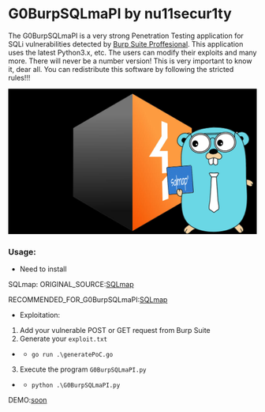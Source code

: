 # G0BurpSQLmaPI by nu11secur1ty

The G0BurpSQLmaPI is a very strong Penetration Testing application for SQLi vulnerabilities detected by [Burp Suite Proffesional](https://portswigger.net/burp/releases#professional).
This application uses the latest Python3.x, etc. The users can modify their exploits and many more.
There will never be a number version! This is very important to know it, dear all. You can redistribute this software by following the stricted rules!!!

![](https://github.com/nu11secur1ty/G0BurpSQLmaPI/blob/main/Docs/G0BurpSQLmaPI.png)

### Usage:

- Need to install 

SQLmap:
ORIGINAL_SOURCE:[SQLmap](https://github.com/sqlmapproject/sqlmap)

RECOMMENDED_FOR_G0BurpSQLmaPI:[SQLmap](https://github.com/nu11secur1ty/sqlmap-nu11secur1ty)

- Exploitation:
1. Add your vulnerable POST or GET request from Burp Suite
2. Generate your `exploit.txt`
- - `go run .\generatePoC.go`
3. Execute the program `G0BurpSQLmaPI.py`
- - `python .\G0BurpSQLmaPI.py`


DEMO:[soon]()
